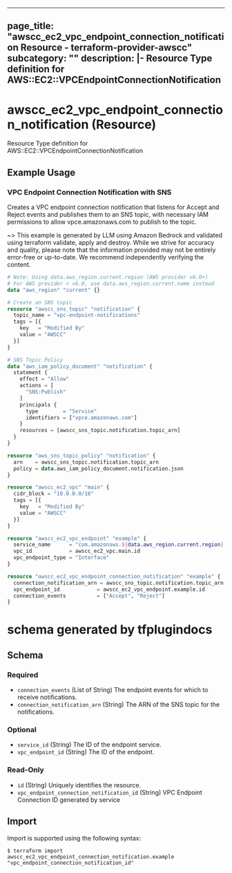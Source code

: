 
---
page_title: "awscc_ec2_vpc_endpoint_connection_notification Resource - terraform-provider-awscc"
subcategory: ""
description: |-
  Resource Type definition for AWS::EC2::VPCEndpointConnectionNotification
---

# awscc_ec2_vpc_endpoint_connection_notification (Resource)

Resource Type definition for AWS::EC2::VPCEndpointConnectionNotification

## Example Usage

### VPC Endpoint Connection Notification with SNS

Creates a VPC endpoint connection notification that listens for Accept and Reject events and publishes them to an SNS topic, with necessary IAM permissions to allow vpce.amazonaws.com to publish to the topic.

~> This example is generated by LLM using Amazon Bedrock and validated using terraform validate, apply and destroy. While we strive for accuracy and quality, please note that the information provided may not be entirely error-free or up-to-date. We recommend independently verifying the content.

```terraform
# Note: Using data.aws_region.current.region (AWS provider v6.0+)
# For AWS provider < v6.0, use data.aws_region.current.name instead
data "aws_region" "current" {}

# Create an SNS topic
resource "awscc_sns_topic" "notification" {
  topic_name = "vpc-endpoint-notifications"
  tags = [{
    key   = "Modified By"
    value = "AWSCC"
  }]
}

# SNS Topic Policy
data "aws_iam_policy_document" "notification" {
  statement {
    effect = "Allow"
    actions = [
      "SNS:Publish"
    ]
    principals {
      type        = "Service"
      identifiers = ["vpce.amazonaws.com"]
    }
    resources = [awscc_sns_topic.notification.topic_arn]
  }
}

resource "aws_sns_topic_policy" "notification" {
  arn    = awscc_sns_topic.notification.topic_arn
  policy = data.aws_iam_policy_document.notification.json
}

resource "awscc_ec2_vpc" "main" {
  cidr_block = "10.0.0.0/16"
  tags = [{
    key   = "Modified By"
    value = "AWSCC"
  }]
}

resource "awscc_ec2_vpc_endpoint" "example" {
  service_name      = "com.amazonaws.${data.aws_region.current.region}.s3"
  vpc_id            = awscc_ec2_vpc.main.id
  vpc_endpoint_type = "Interface"
}

resource "awscc_ec2_vpc_endpoint_connection_notification" "example" {
  connection_notification_arn = awscc_sns_topic.notification.topic_arn
  vpc_endpoint_id            = awscc_ec2_vpc_endpoint.example.id
  connection_events          = ["Accept", "Reject"]
}
```

# schema generated by tfplugindocs
## Schema

### Required

- `connection_events` (List of String) The endpoint events for which to receive notifications.
- `connection_notification_arn` (String) The ARN of the SNS topic for the notifications.

### Optional

- `service_id` (String) The ID of the endpoint service.
- `vpc_endpoint_id` (String) The ID of the endpoint.

### Read-Only

- `id` (String) Uniquely identifies the resource.
- `vpc_endpoint_connection_notification_id` (String) VPC Endpoint Connection ID generated by service

## Import

Import is supported using the following syntax:

```shell
$ terraform import awscc_ec2_vpc_endpoint_connection_notification.example "vpc_endpoint_connection_notification_id"
```
